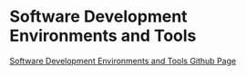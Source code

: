 # Software Development Environments and Tools

[Software Development Environments and Tools Github Page](https://github.com/ozkansari/yazilim_ortam_ve_araclari)
